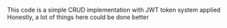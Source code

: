 This code is a simple CRUD implementation with JWT token system applied
Honestly, a lot of things here could be done better
